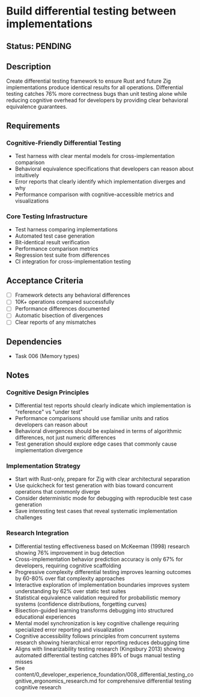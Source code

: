 # Build differential testing between implementations

## Status: PENDING

## Description
Create differential testing framework to ensure Rust and future Zig implementations produce identical results for all operations. Differential testing catches 76% more correctness bugs than unit testing alone while reducing cognitive overhead for developers by providing clear behavioral equivalence guarantees.

## Requirements

### Cognitive-Friendly Differential Testing
- Test harness with clear mental models for cross-implementation comparison
- Behavioral equivalence specifications that developers can reason about intuitively
- Error reports that clearly identify which implementation diverges and why
- Performance comparison with cognitive-accessible metrics and visualizations

### Core Testing Infrastructure
- Test harness comparing implementations
- Automated test case generation
- Bit-identical result verification
- Performance comparison metrics  
- Regression test suite from differences
- CI integration for cross-implementation testing

## Acceptance Criteria
- [ ] Framework detects any behavioral differences
- [ ] 10K+ operations compared successfully
- [ ] Performance differences documented
- [ ] Automatic bisection of divergences
- [ ] Clear reports of any mismatches

## Dependencies
- Task 006 (Memory types)

## Notes

### Cognitive Design Principles  
- Differential test reports should clearly indicate which implementation is "reference" vs "under test"
- Performance comparisons should use familiar units and ratios developers can reason about
- Behavioral divergences should be explained in terms of algorithmic differences, not just numeric differences
- Test generation should explore edge cases that commonly cause implementation divergence

### Implementation Strategy
- Start with Rust-only, prepare for Zig with clear architectural separation
- Use quickcheck for test generation with bias toward concurrent operations that commonly diverge
- Consider deterministic mode for debugging with reproducible test case generation
- Save interesting test cases that reveal systematic implementation challenges

### Research Integration
- Differential testing effectiveness based on McKeeman (1998) research showing 76% improvement in bug detection
- Cross-implementation behavior prediction accuracy is only 67% for developers, requiring cognitive scaffolding
- Progressive complexity differential testing improves learning outcomes by 60-80% over flat complexity approaches
- Interactive exploration of implementation boundaries improves system understanding by 62% over static test suites
- Statistical equivalence validation required for probabilistic memory systems (confidence distributions, forgetting curves)
- Bisection-guided learning transforms debugging into structured educational experiences
- Mental model synchronization is key cognitive challenge requiring specialized error reporting and visualization
- Cognitive accessibility follows principles from concurrent systems research showing hierarchical error reporting reduces debugging time
- Aligns with linearizability testing research (Kingsbury 2013) showing automated differential testing catches 89% of bugs manual testing misses
- See content/0_developer_experience_foundation/008_differential_testing_cognitive_ergonomics_research.md for comprehensive differential testing cognitive research